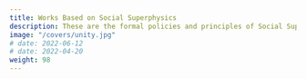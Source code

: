 ```yaml
---
title: Works Based on Social Superphysics
description: These are the formal policies and principles of Social Superphysics
image: "/covers/unity.jpg"
# date: 2022-06-12
# date: 2022-04-20
weight: 98
---
```

